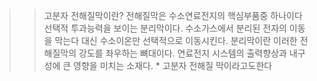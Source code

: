 >>고분자 전해질막이란?
    전해질막은 수소연료전지의 핵심부품중 하나이다
    선택적 투과능력을 보이는 분리막이다.
    수소가스에서 분리된 전자의 이동을 막는다
    대신 수소이온만 선택적으로 이동시킨다.
    분리막이란 이러한 전해질막의 강도를 좌우하는 뼈대이다.
    연료전지 시스템의 출력향상과 내구성에 큰 영향을 미치는 소재다.
    * 고분자 전해질 막이라고도한다